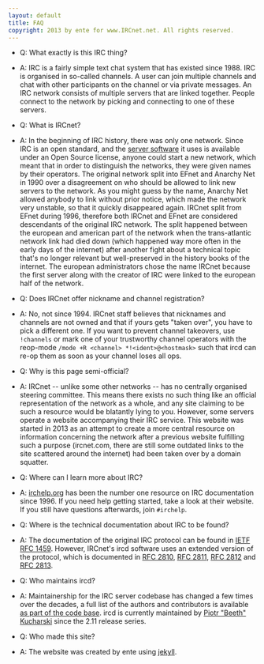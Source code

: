 ```yaml
---
layout: default
title: FAQ
copyright: 2013 by ente for www.IRCnet.net. All rights reserved.
---
```

* Q: What exactly is this IRC thing?
* A: IRC is a fairly simple text chat system that has existed since 1988. IRC is
  organised in so-called channels. A user can join multiple channels and chat
  with other participants on the channel or via private messages. An IRC
  network consists of multiple servers that are linked together. People connect
  to the network by picking and connecting to one of these servers.

* Q: What is IRCnet?
* A: In the beginning of IRC history, there was only one network. Since IRC is
  an open standard, and the [server software][ircd] it uses is available under
  an Open Source license, anyone could start a new network, which meant that in
  order to distinguish the networks, they were given names by their operators.
  The original network split into EFnet and Anarchy Net in 1990 over a
  disagreement on who should be allowed to link new servers to the network. As
  you might guess by the name, Anarchy Net allowed anybody to link without prior
  notice, which made the network very unstable, so that it quickly disappeared
  again. IRCnet split from EFnet during 1996, therefore both IRCnet and EFnet
  are considered descendants of the original IRC network. The split happened
  between the european and american part of the network when the trans-atlantic
  network link had died down (which happened way more often in the early days of
  the internet) after another fight about a technical topic that's no longer
  relevant but well-preserved in the history books of the internet. The european
  administrators chose the name IRCnet because the first server along with the
  creator of IRC were linked to the european half of the network.

* Q: Does IRCnet offer nickname and channel registration?
* A: No, not since 1994. IRCnet staff believes that nicknames and channels are
  not owned and that if yours gets "taken over", you have to pick a different
  one. If you want to prevent channel takeovers, use `!channels` or mark one of
  your trustworthy channel operators with the reop-mode `/mode +R <channel>
  *!<ident>@<hostmask>` such that ircd can re-op them as soon as your channel
  loses all ops.

* Q: Why is this page semi-official?
* A: IRCnet -- unlike some other networks -- has no centrally organised steering
  committee. This means there exists no such thing like an official
  representation of the network as a whole, and any site claiming to be such a
  resource would be blatantly lying to you. However, some servers operate a
  website accompanying their IRC service. This website was started in 2013 as an
  attempt to create a more central resource on information concerning the
  network after a previous website fulfilling such a purpose (ircnet.com, there
  are still some outdated links to the site scattered around the internet) had
  been taken over by a domain squatter.

* Q: Where can I learn more about IRC?
* A: [irchelp.org](http://irchelp.org) has been the number one resource on IRC
  documentation since 1996. If you need help getting started, take a look at
  their website. If you still have questions afterwards, join `#irchelp`.

* Q: Where is the technical documentation about IRC to be found?
* A: The documentation of the original IRC protocol can be found in [IETF RFC
  1459][rfc1459]. However, IRCnet's ircd software uses an extended version of
  the protocol, which is documented in [RFC 2810][rfc2810], [RFC 2811][rfc2811],
  [RFC 2812][rfc2812] and [RFC 2813][rfc2813].

* Q: Who maintains ircd?
* A: Maintainership for the IRC server codebase has changed a few times over
  the decades, a full list of the authors and contributors is available [as part
  of the code base][ircd_authors]. ircd is currently maintained by [Piotr
  "Beeth" Kucharski][Beeth] since the 2.11 release series.

* Q: Who made this site?
* A: The website was created by ente using [jekyll][jekyll].

[rfc1459]: http://tools.ietf.org/html/rfc1459.html
[rfc2810]: http://tools.ietf.org/html/rfc2810.html
[rfc2811]: http://tools.ietf.org/html/rfc2811.html
[rfc2812]: http://tools.ietf.org/html/rfc2812.html
[rfc2813]: http://tools.ietf.org/html/rfc2813.html
[ircd]: http://www.irc.org/ftp/irc/org/
[jekyll]: https://github.com/mojombo/jekyll
[Beeth]: http://42.pl/
[ircd_authors]: http://www.irc.org/ftp/irc/org/irc2.11.2p3/doc/Authors
